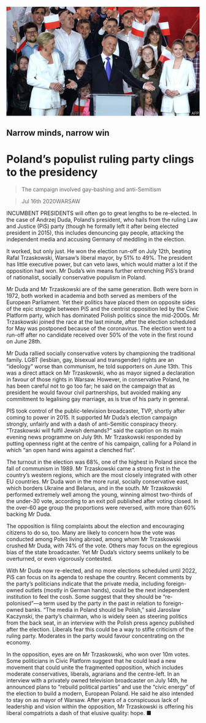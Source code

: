 ![](./images/20200718_EUP503_0.jpg)

## Narrow minds, narrow win

# Poland’s populist ruling party clings to the presidency

> The campaign involved gay-bashing and anti-Semitism

> Jul 16th 2020WARSAW

INCUMBENT PRESIDENTS will often go to great lengths to be re-elected. In the case of Andrzej Duda, Poland’s president, who hails from the ruling Law and Justice (PiS) party (though he formally left it after being elected president in 2015), this includes denouncing gay people, attacking the independent media and accusing Germany of meddling in the election.

It worked, but only just. He won the election run-off on July 12th, beating Rafal Trzaskowski, Warsaw’s liberal mayor, by 51% to 49%. The president has little executive power, but can veto laws, which would matter a lot if the opposition had won. Mr Duda’s win means further entrenching PiS’s brand of nationalist, socially conservative populism in Poland.

Mr Duda and Mr Trzaskowski are of the same generation. Both were born in 1972, both worked in academia and both served as members of the European Parliament. Yet their politics have placed them on opposite sides of the epic struggle between PiS and the centrist opposition led by the Civic Platform party, which has dominated Polish politics since the mid-2000s. Mr Trzaskowski joined the race at the last minute, after the election scheduled for May was postponed because of the coronavirus. The election went to a run-off after no candidate received over 50% of the vote in the first round on June 28th.

Mr Duda rallied socially conservative voters by championing the traditional family. LGBT (lesbian, gay, bisexual and transgender) rights are an “ideology” worse than communism, he told supporters on June 13th. This was a direct attack on Mr Trzaskowski, who as mayor signed a declaration in favour of those rights in Warsaw. However, in conservative Poland, he has been careful not to go too far; he said on the campaign that as president he would favour civil partnerships, but avoided making any commitment to legalising gay marriage, as is true of his party in general.

PIS took control of the public-television broadcaster, TVP, shortly after coming to power in 2015. It supported Mr Duda’s election campaign strongly, unfairly and with a dash of anti-Semitic conspiracy theory. “Trzaskowski will fulfil Jewish demands?” said the caption on its main evening news programme on July 9th. Mr Trzaskowski responded by putting openness right at the centre of his campaign, calling for a Poland in which “an open hand wins against a clenched fist”.

The turnout in the election was 68%, one of the highest in Poland since the fall of communism in 1989. Mr Trzaskowski came a strong first in the country’s western regions, which are the most closely integrated with other EU countries. Mr Duda won in the more rural, socially conservative east, which borders Ukraine and Belarus, and in the south. Mr Trzaskowski performed extremely well among the young, winning almost two-thirds of the under-30 vote, according to an exit poll published after voting closed. In the over-60 age group the proportions were reversed, with more than 60% backing Mr Duda.

The opposition is filing complaints about the election and encouraging citizens to do so, too. Many are likely to concern how the vote was conducted among Poles living abroad, among whom Mr Trzaskowski crushed Mr Duda, with 74% of the vote. Others may focus on the egregious bias of the state broadcaster. Yet Mr Duda’s victory seems unlikely to be overturned, or even vigorously contested.

With Mr Duda now re-elected, and no more elections scheduled until 2022, PiS can focus on its agenda to reshape the country. Recent comments by the party’s politicians indicate that the private media, including foreign-owned outlets (mostly in German hands), could be the next independent institution to feel the cosh. Some suggest that they should be “re-polonised”—a term used by the party in the past in relation to foreign-owned banks. “The media in Poland should be Polish,” said Jaroslaw Kaczynski, the party’s chairman, who is widely seen as steering politics from the back seat, in an interview with the Polish press agency published after the election. Liberals fear this could be a way to stifle criticism of the ruling party. Moderates in the party would favour concentrating on the economy.

In the opposition, eyes are on Mr Trzaskowski, who won over 10m votes. Some politicians in Civic Platform suggest that he could lead a new movement that could unite the fragmented opposition, which includes moderate conservatives, liberals, agrarians and the centre-left. In an interview with a privately owned television broadcaster on July 14th, he announced plans to “rebuild political parties” and use the “civic energy” of the election to build a modern, European Poland. He said he also intended to stay on as mayor of Warsaw. After years of a conspicuous lack of leadership and vision within the opposition, Mr Trzaskowski is offering his liberal compatriots a dash of that elusive quality: hope. ■